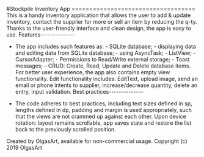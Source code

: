 #Stockpile Inventory App 
=================================== This is a handy inventory application that allows the user to add & update inventory, contact the supplier for more or sell an item by reducing the q-ty. Thanks to the user-friendly interface and clean design, the app is easy to use.
Features--------------

- The app includes such features as: - SQLite database; - displaying data and editing data from SQLite database; - using AsyncTask; - ListView; - CursorAdapter; - Permissions to Read/Write external storage; - Toast messages; - CRUD: Create, Read, Update and Delete database items.
For better user experience, the app also contains empty view functionality.
Edit functionality includes: EditText, upload image, send an email or phone intents to supplier, increase/decrease quantity, delete an entry, input validation.
Best practices--------------

- The code adheres to best practices, including text sizes defined in sp, lengths defined in dp, padding and margin is used appropriately, such that the views are not crammed up against each other.
Upon device rotation: layout remains scrollable, app saves state and restore the list back to the previously scrolled position.


Created by OlgasArt, available for non-commercial usage.
Copyright (c) 2019 OlgasArt
